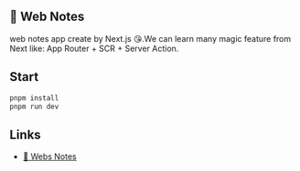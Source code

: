 ## :bookmark: Web Notes
web notes app create by Next.js :kissing_heart:.We can learn many magic feature from Next like: App Router + SCR + Server Action.

## Start

```bash
pnpm install
pnpm run dev
```

## Links 

- [:bookmark: Webs Notes](https://github.com/wozien/next-react-notes)